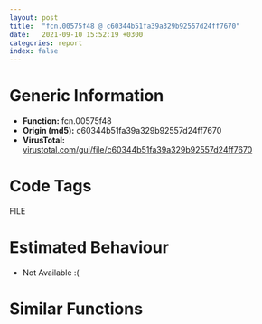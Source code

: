 ```yaml
---
layout: post
title:  "fcn.00575f48 @ c60344b51fa39a329b92557d24ff7670"
date:   2021-09-10 15:52:19 +0300
categories: report
index: false
---
```


# Generic Information
- **Function:** fcn.00575f48
- **Origin (md5):** c60344b51fa39a329b92557d24ff7670
- **VirusTotal:** [virustotal.com/gui/file/c60344b51fa39a329b92557d24ff7670][virustotal_ref]

# Code Tags
<span class="tag" id="FILE">FILE</span>


# Estimated Behaviour
<ul><li class="bhv-desc" id="na">Not Available :(</li></ul>

# Similar Functions
<script type="text/javascript" src="https://www.gstatic.com/charts/loader.js"></script>
<script type="text/javascript">

    google.charts.load('current', {'packages':['corechart']});
    google.charts.setOnLoadCallback(drawChart);

    function drawChart() {
    var data = new google.visualization.DataTable();
        data.addColumn('number', 'X');
        data.addColumn('number', 'Y');
        data.addColumn({type: 'string', role: 'tooltip', 'p': {'html': true}});
        data.addColumn({'type': 'string', 'role': 'style'});
        
        data.addRows([
    [-199.24229431152344, -251.20220947265625, '<b><a href="/report/fcn.00575f48@c60344b51fa39a329b92557d24ff7670">fcn.00575f48</a><br>@c60344b51fa39a329b92557d24ff7670</b><br>', 'point { fill-color: #e0440e; }'],
[49.40281677246094, 278.9939880371094, '<b><a href="/report/fcn.004fe554@e2ba7f10eb234338a49853c34d7d9c56">fcn.004fe554</a><br>@e2ba7f10eb234338a49853c34d7d9c56</b><br>', 'null'],
[-82.23351287841797, -302.92138671875, '<b><a href="/report/fcn.101109f6@89dc67d2f980e8488f97b1bf8cb24258">fcn.101109f6</a><br>@89dc67d2f980e8488f97b1bf8cb24258</b><br>', 'null'],
[164.43360900878906, 203.94534301757812, '<b><a href="/report/fcn.0041fd5c@3d7f25d788af3e7f7707a736ac852465">fcn.0041fd5c</a><br>@3d7f25d788af3e7f7707a736ac852465</b><br>', 'null'],
[-135.18182373046875, 104.47879791259766, '<b><a href="/report/fcn.0041fd5c@e83552e81a6f265fd7baa50402d3d47d">fcn.0041fd5c</a><br>@e83552e81a6f265fd7baa50402d3d47d</b><br>', 'null'],
[181.43521118164062, 68.69121551513672, '<b><a href="/report/fcn.00499a34@4fe6510221c33bf023f6abed461fc13f">fcn.00499a34</a><br>@4fe6510221c33bf023f6abed461fc13f</b><br>', 'null'],
[-45.44933319091797, 3.6003811359405518, '<b><a href="/report/fcn.0041fd5c@3aa98225e51cbcae2d334c8b6b4ed9fd">fcn.0041fd5c</a><br>@3aa98225e51cbcae2d334c8b6b4ed9fd</b><br>', 'null'],
[-76.36708068847656, 227.0780029296875, '<b><a href="/report/fcn.0041fd5c@7307643b343733b7fbd7b4b4fb482515">fcn.0041fd5c</a><br>@7307643b343733b7fbd7b4b4fb482515</b><br>', 'null'],
[86.3938980102539, -28.3538761138916, '<b><a href="/report/fcn.0041fd5c@9571c7458fae91969aaed3955e433f49">fcn.0041fd5c</a><br>@9571c7458fae91969aaed3955e433f49</b><br>', 'null'],
[34.27012252807617, 123.78412628173828, '<b><a href="/report/fcn.004200bc@96a869ae624ddb4834a1d5a829f85469">fcn.004200bc</a><br>@96a869ae624ddb4834a1d5a829f85469</b><br>', 'null'],
[-184.2562255859375, -375.216552734375, '<b><a href="/report/fcn.004a50c8@279a61b1e76da49531f1f16fd1102a2d">fcn.004a50c8</a><br>@279a61b1e76da49531f1f16fd1102a2d</b><br>', 'null'],

        ]);

    var options = {
        title: 'Similarity Plot',
        legend: 'none',
        colors: ['#dedbd9', '#e6693e', '#ec8f6e', '#f3b49f', '#f6c7b6'],
        tooltip: {isHtml: true, trigger: 'both'},
        explorer: {
        actions: ["dragToZoom", "rightClickToReset"],
        },
        chartArea: {
        width: '80%',
        height: '80%'
        },
        width: '100%',
        height: '100%'
    };

    var chart = new google.visualization.ScatterChart(document.getElementById('chart_div'));

    chart.draw(data, options);
    }
    
</script>


<div id="chart_div" style="width: 100%px; height: 100%;"></div>

# Disassembled Code
{% highlight nasm %}

mov edi, edi
push ebp
mov ebp, esp
sub esp, 0x1c
mov edx, dword[ebp+0x10]
push esi
mov esi, dword[ebp+8]
push 0xfffffffffffffffe
pop eax
mov dword[ebp-0x14], eax
mov dword[ebp-0x1c], edx
cmp esi, eax
jne off.b55
call fcn.00575c6d
and dword[eax], 0
call fcn.00575c5a
mov dword[eax], 9
or eax, 0xffffffff
jmp off.b1471
push ebx
xor ebx, ebx
cmp esi, ebx
jl off.b70
cmp esi, dword[0x61170c]
jb off.b109
call fcn.00575c6d
mov dword[eax], ebx
call fcn.00575c5a
push ebx
push ebx
push ebx
push ebx
push ebx
mov dword[eax], 9
call fcn.0057171f
add esp, 0x14
or eax, 0xffffffff
jmp off.b1470
mov eax, esi
sar eax, 5
push edi
lea edi, [eax*4+0x611720]
mov eax, dword[edi]
and esi, 0x1f
shl esi, 6
add eax, esi
mov cl, byte[eax+4]
test cl, 1
jne off.b160
call fcn.00575c6d
mov dword[eax], ebx
call fcn.00575c5a
mov dword[eax], 9
jmp off.b266
cmp edx, 0x7fffffff
ja off.b248
mov dword[ebp-0x10], ebx
cmp edx, ebx
je off.b1467
test cl, 2
jne off.b1467
cmp dword[ebp+0xc], ebx
je off.b248
mov al, byte[eax+0x24]
add al, al
sar al, 1
mov byte[ebp-2], al
movsx eax, al
dec eax
push 4
pop ecx
je off.b240
dec eax
jne off.b229
mov eax, edx
not eax
test al, 1
je off.b248
and edx, 0xfffffffe
mov dword[ebp+0x10], edx
mov eax, dword[ebp+0xc]
mov dword[ebp-0xc], eax
jmp off.b369
mov eax, edx
not eax
test al, 1
jne off.b281
call fcn.00575c6d
mov dword[eax], ebx
call fcn.00575c5a
mov dword[eax], 0x16
push ebx
push ebx
push ebx
push ebx
push ebx
call fcn.0057171f
add esp, 0x14
jmp off.b333
mov eax, edx
shr eax, 1
mov dword[ebp+0x10], ecx
cmp eax, ecx
jb off.b295
mov dword[ebp+0x10], eax
push dword[ebp+0x10]
call fcn.005806d1
pop ecx
mov dword[ebp-0xc], eax
cmp eax, ebx
jne off.b341
call fcn.00575c5a
mov dword[eax], 0xc
call fcn.00575c6d
mov dword[eax], 8
or eax, 0xffffffff
jmp off.b1469
push 1
push ebx
push ebx
push dword[ebp+8]
call fcn.00575daa
mov ecx, dword[edi]
mov dword[esi+ecx+0x28], eax
mov eax, dword[ebp-0xc]
add esp, 0x10
mov dword[esi+ecx+0x2c], edx
mov ecx, dword[edi]
add ecx, esi
test byte[ecx+4], 0x48
je off.b495
mov cl, byte[ecx+5]
cmp cl, 0xa
je off.b495
cmp dword[ebp+0x10], ebx
je off.b495
mov byte[eax], cl
mov ecx, dword[edi]
inc eax
dec dword[ebp+0x10]
mov dword[ebp-0x10], 1
mov byte[esi+ecx+5], 0xa
cmp byte[ebp-2], bl
je off.b495
mov ecx, dword[edi]
mov cl, byte[esi+ecx+0x25]
cmp cl, 0xa
je off.b495
cmp dword[ebp+0x10], ebx
je off.b495
mov byte[eax], cl
mov ecx, dword[edi]
inc eax
dec dword[ebp+0x10]
cmp byte[ebp-2], 1
mov dword[ebp-0x10], 2
mov byte[esi+ecx+0x25], 0xa
jne off.b495
mov ecx, dword[edi]
mov cl, byte[esi+ecx+0x26]
cmp cl, 0xa
je off.b495
cmp dword[ebp+0x10], ebx
je off.b495
mov byte[eax], cl
mov ecx, dword[edi]
inc eax
dec dword[ebp+0x10]
mov dword[ebp-0x10], 3
mov byte[esi+ecx+0x26], 0xa
push ebx
lea ecx, [ebp-0x18]
push ecx
push dword[ebp+0x10]
push eax
mov eax, dword[edi]
push dword[esi+eax]
call dword[sym.imp.KERNEL32.dll_ReadFile]
test eax, eax
je off.b1414
mov ecx, dword[ebp-0x18]
cmp ecx, ebx
jl off.b1414
cmp ecx, dword[ebp+0x10]
ja off.b1414
mov eax, dword[edi]
add dword[ebp-0x10], ecx
lea eax, [esi+eax+4]
test byte[eax], 0x80
je off.b1047
cmp byte[ebp-2], 2
je off.b1105
cmp ecx, ebx
je off.b588
mov ecx, dword[ebp-0xc]
cmp byte[ecx], 0xa
jne off.b588
or byte[eax], 4
jmp off.b591
and byte[eax], 0xfb
mov ebx, dword[ebp-0xc]
mov eax, dword[ebp-0x10]
add eax, ebx
mov dword[ebp+0x10], ebx
mov dword[ebp-0x10], eax
cmp ebx, eax
jae off.b821
mov ecx, dword[ebp+0x10]
mov al, byte[ecx]
cmp al, 0x1a
je off.b800
cmp al, 0xd
je off.b642
mov byte[ebx], al
inc ebx
inc ecx
mov dword[ebp+0x10], ecx
jmp off.b786
mov eax, dword[ebp-0x10]
dec eax
cmp ecx, eax
jae off.b673
lea eax, [ecx+1]
cmp byte[eax], 0xa
jne off.b668
inc ecx
inc ecx
mov dword[ebp+0x10], ecx
mov byte[ebx], 0xa
jmp off.b785
mov dword[ebp+0x10], eax
jmp off.b782
inc dword[ebp+0x10]
push 0
lea eax, [ebp-0x18]
push eax
push 1
lea eax, [ebp-1]
push eax
mov eax, dword[edi]
push dword[esi+eax]
call dword[sym.imp.KERNEL32.dll_ReadFile]
test eax, eax
jne off.b713
call dword[sym.imp.KERNEL32.dll_GetLastError]
test eax, eax
jne off.b782
cmp dword[ebp-0x18], 0
je off.b782
mov eax, dword[edi]
test byte[esi+eax+4], 0x48
je off.b748
cmp byte[ebp-1], 0xa
je off.b663
mov byte[ebx], 0xd
mov eax, dword[edi]
mov cl, byte[ebp-1]
mov byte[esi+eax+5], cl
jmp off.b785
cmp ebx, dword[ebp-0xc]
jne off.b759
cmp byte[ebp-1], 0xa
je off.b663
push 1
push 0xffffffffffffffff
push 0xffffffffffffffff
push dword[ebp+8]
call fcn.00575daa
add esp, 0x10
cmp byte[ebp-1], 0xa
je off.b786
mov byte[ebx], 0xd
inc ebx
mov eax, dword[ebp-0x10]
cmp dword[ebp+0x10], eax
jb off.b613
jmp off.b821
mov eax, dword[edi]
lea eax, [esi+eax+4]
test byte[eax], 0x40
jne off.b816
or byte[eax], 2
jmp off.b821
mov al, byte[ecx]
mov byte[ebx], al
inc ebx
mov eax, ebx
sub eax, dword[ebp-0xc]
cmp byte[ebp-2], 1
mov dword[ebp-0x10], eax
jne off.b1047
test eax, eax
je off.b1047
dec ebx
mov cl, byte[ebx]
test cl, cl
js off.b860
inc ebx
jmp off.b994
xor eax, eax
inc eax
movzx ecx, cl
jmp off.b883
cmp eax, 4
jg off.b892
cmp ebx, dword[ebp-0xc]
jb off.b892
dec ebx
movzx ecx, byte[ebx]
inc eax
cmp byte[ecx+0x5ffbc0], 0
je off.b868
mov dl, byte[ebx]
movzx ecx, dl
movsx ecx, byte[ecx+0x5ffbc0]
test ecx, ecx
jne off.b921
call fcn.00575c5a
mov dword[eax], 0x2a
jmp off.b1043
inc ecx
cmp ecx, eax
jne off.b930
add ebx, eax
jmp off.b994
mov ecx, dword[edi]
add ecx, esi
test byte[ecx+4], 0x48
je off.b976
inc ebx
cmp eax, 2
mov byte[ecx+5], dl
jl off.b958
mov dl, byte[ebx]
mov ecx, dword[edi]
mov byte[esi+ecx+0x25], dl
inc ebx
cmp eax, 3
jne off.b972
mov dl, byte[ebx]
mov ecx, dword[edi]
mov byte[esi+ecx+0x26], dl
inc ebx
sub ebx, eax
jmp off.b994
neg eax
cdq
push 1
push edx
push eax
push dword[ebp+8]
call fcn.00575daa
add esp, 0x10
mov eax, dword[ebp-0x1c]
sub ebx, dword[ebp-0xc]
shr eax, 1
push eax
push dword[ebp+0xc]
push ebx
push dword[ebp-0xc]
push 0
push 0xfde9
call dword[sym.imp.KERNEL32.dll_MultiByteToWideChar]
mov dword[ebp-0x10], eax
test eax, eax
jne off.b1082
call dword[sym.imp.KERNEL32.dll_GetLastError]
push eax
call fcn.00575c80
pop ecx
or dword[ebp-0x14], 0xffffffff
mov eax, dword[ebp-0xc]
cmp eax, dword[ebp+0xc]
je off.b1062
push eax
call fcn.0057250f
pop ecx
mov eax, dword[ebp-0x14]
cmp eax, 0xfffffffe
jne off.b1469
mov eax, dword[ebp-0x10]
jmp off.b1469
mov eax, dword[ebp-0x10]
mov edx, dword[edi]
xor ecx, ecx
cmp eax, ebx
setne cl
add eax, eax
mov dword[ebp-0x10], eax
mov dword[esi+edx+0x30], ecx
jmp off.b1047
cmp ecx, ebx
je off.b1123
mov ecx, dword[ebp-0xc]
cmp word[ecx], 0xa
jne off.b1123
or byte[eax], 4
jmp off.b1126
and byte[eax], 0xfb
mov ebx, dword[ebp-0xc]
mov eax, dword[ebp-0x10]
add eax, ebx
mov dword[ebp+0x10], ebx
mov dword[ebp-0x10], eax
cmp ebx, eax
jae off.b1403
mov eax, dword[ebp+0x10]
movzx ecx, word[eax]
cmp cx, 0x1a
je off.b1379
cmp cx, 0xd
je off.b1185
mov word[ebx], cx
inc ebx
inc ebx
inc eax
inc eax
mov dword[ebp+0x10], eax
jmp off.b1365
mov ecx, dword[ebp-0x10]
add ecx, 0xfffffffe
cmp eax, ecx
jae off.b1225
lea ecx, [eax+2]
cmp word[ecx], 0xa
jne off.b1217
add eax, 4
mov dword[ebp+0x10], eax
push 0xa
jmp off.b1359
mov dword[ebp+0x10], ecx
jmp off.b1357
add dword[ebp+0x10], 2
push 0
lea eax, [ebp-0x18]
push eax
push 2
lea eax, [ebp-8]
push eax
mov eax, dword[edi]
push dword[esi+eax]
call dword[sym.imp.KERNEL32.dll_ReadFile]
test eax, eax
jne off.b1266
call dword[sym.imp.KERNEL32.dll_GetLastError]
test eax, eax
jne off.b1357
cmp dword[ebp-0x18], 0
je off.b1357
mov eax, dword[edi]
test byte[esi+eax+4], 0x48
je off.b1321
cmp word[ebp-8], 0xa
je off.b1210
push 0xd
pop eax
mov word[ebx], ax
mov eax, dword[edi]
mov cl, byte[ebp-8]
mov byte[esi+eax+5], cl
mov eax, dword[edi]
mov cl, byte[ebp-7]
mov byte[esi+eax+0x25], cl
mov eax, dword[edi]
mov byte[esi+eax+0x26], 0xa
jmp off.b1363
cmp ebx, dword[ebp-0xc]
jne off.b1333
cmp word[ebp-8], 0xa
je off.b1210
push 1
push 0xffffffffffffffff
push 0xfffffffffffffffe
push dword[ebp+8]
call fcn.00575daa
add esp, 0x10
cmp word[ebp-8], 0xa
je off.b1365
push 0xd
pop eax
mov word[ebx], ax
inc ebx
inc ebx
mov eax, dword[ebp-0x10]
cmp dword[ebp+0x10], eax
jb off.b1148
jmp off.b1403
mov ecx, dword[edi]
lea esi, [esi+ecx+4]
test byte[esi], 0x40
jne off.b1395
or byte[esi], 2
jmp off.b1403
mov ax, word[eax]
mov word[ebx], ax
inc ebx
inc ebx
sub ebx, dword[ebp-0xc]
mov dword[ebp-0x10], ebx
jmp off.b1047
call dword[sym.imp.KERNEL32.dll_GetLastError]
push 5
pop esi
cmp eax, esi
jne off.b1450
call fcn.00575c5a
mov dword[eax], 9
call fcn.00575c6d
mov dword[eax], esi
jmp off.b1043
cmp eax, 0x6d
jne off.b1036
mov dword[ebp-0x14], ebx
jmp off.b1047
xor eax, eax
pop edi
pop ebx
pop esi
leave
ret

{% endhighlight %}

[virustotal_ref]: https://www.virustotal.com/gui/file/c60344b51fa39a329b92557d24ff7670